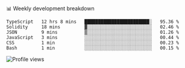 📊 Weekly development breakdown
<!--START_SECTION:waka-->

```text
TypeScript   12 hrs 8 mins   ████████████████████████░   95.36 %
Solidity     18 mins         ▓░░░░░░░░░░░░░░░░░░░░░░░░   02.46 %
JSON         9 mins          ▒░░░░░░░░░░░░░░░░░░░░░░░░   01.26 %
JavaScript   3 mins          ░░░░░░░░░░░░░░░░░░░░░░░░░   00.44 %
CSS          1 min           ░░░░░░░░░░░░░░░░░░░░░░░░░   00.23 %
Bash         1 min           ░░░░░░░░░░░░░░░░░░░░░░░░░   00.15 %
```

<!--END_SECTION:waka-->

<img src="https://gpvc.arturio.dev/iqbalfasri" alt="Profile views"/>

